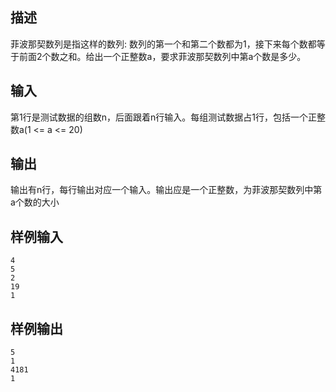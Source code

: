 ## 描述


菲波那契数列是指这样的数列: 数列的第一个和第二个数都为1，接下来每个数都等于前面2个数之和。给出一个正整数a，要求菲波那契数列中第a个数是多少。

## 输入


第1行是测试数据的组数n，后面跟着n行输入。每组测试数据占1行，包括一个正整数a(1 <= a <= 20)

## 输出


输出有n行，每行输出对应一个输入。输出应是一个正整数，为菲波那契数列中第a个数的大小

## 样例输入


```
4
5
2
19
1

```


## 样例输出


```
5
1
4181
1

```


